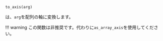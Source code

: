 ```
to_axis(arg)
```

は、`arg`を配列の軸に変換します。

!!! warning
    この関数は非推奨です。代わりに`as_array_axis`を使用してください。

